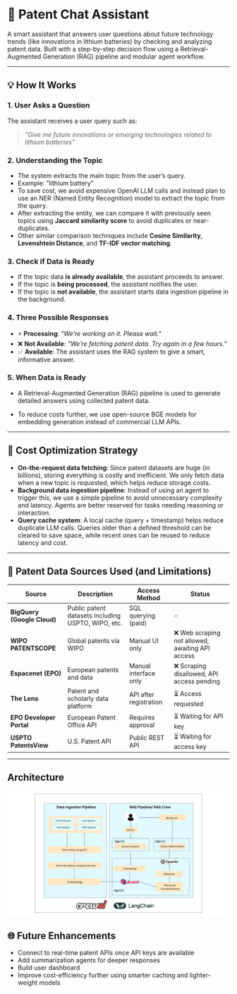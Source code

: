 # 🚀 Patent Chat Assistant

A smart assistant that answers user questions about future technology trends (like innovations in lithium batteries) by checking and analyzing patent data. Built with a step-by-step decision flow using a Retrieval-Augmented Generation (RAG) pipeline and modular agent workflow.

---

## 💡 How It Works

### 1. User Asks a Question
The assistant receives a user query such as:
> _"Give me future innovations or emerging technologies related to lithium batteries"_

### 2. Understanding the Topic
- The system extracts the main topic from the user’s query.
- Example: "lithium battery"
- To save cost, we avoid expensive OpenAI LLM calls and instead plan to use an NER (Named Entity Recognition) model to extract the topic from the query.
- After extracting the entity, we can compare it with previously seen topics using **Jaccard similarity score** to avoid duplicates or near-duplicates.
- Other similar comparison techniques include **Cosine Similarity**, **Levenshtein Distance**, and **TF-IDF vector matching**.

### 3. Check if Data is Ready
- If the topic data **is already available**, the assistant proceeds to answer.
- If the topic is **being processed**, the assistant notifies the user.
- If the topic is **not available**, the assistant starts data ingestion pipeline in the background.

### 4. Three Possible Responses
- ⚡ **Processing**: _"We’re working on it. Please wait."_
- ❌ **Not Available**: _"We’re fetching patent data. Try again in a few hours."_
- ✅ **Available**: The assistant uses the RAG system to give a smart, informative answer.

### 5. When Data is Ready
- A Retrieval-Augmented Generation (RAG) pipeline is used to generate detailed answers using collected patent data.

- To reduce costs further, we use open-source BGE models for embedding generation instead of commercial LLM APIs.

---

## 🧠 Cost Optimization Strategy

- **On-the-request data fetching**: Since patent datasets are huge (in billions), storing everything is costly and inefficient. We only fetch data when a new topic is requested, which helps reduce storage costs.
- **Background data ingestion pipeline**: Instead of using an agent to trigger this, we use a simple pipeline to avoid unnecessary complexity and latency. Agents are better reserved for tasks needing reasoning or interaction.
- **Query cache system**: A local cache (query + timestamp) helps reduce duplicate LLM calls. Queries older than a defined threshold can be cleared to save space, while recent ones can be reused to reduce latency and cost.

---

## 📂 Patent Data Sources Used (and Limitations)

| Source | Description | Access Method | Status |
|--------|-------------|----------------|--------|
| **BigQuery (Google Cloud)** | Public patent datasets including USPTO, WIPO, etc. | SQL querying (paid) | - |
| **WIPO PATENTSCOPE** | Global patents via WIPO | Manual UI only | ❌ Web scraping not allowed, awaiting API access |
| **Espacenet (EPO)** | European patents and data | Manual interface only | ❌ Scraping disallowed, API access pending |
| **The Lens** | Patent and scholarly data platform | API after registration | ⏳ Access requested |
| **EPO Developer Portal** | European Patent Office API | Requires approval | ⏳ Waiting for API key |
| **USPTO PatentsView** | U.S. Patent API | Public REST API | ⏳ Waiting for access key |

---


## Architecture
![image](data/Data_Ingestion_Pipeline.png)

## 🌐 Future Enhancements
- Connect to real-time patent APIs once API keys are available
- Add summarization agents for deeper responses
- Build user dashboard 
- Improve cost-efficiency further using smarter caching and lighter-weight models





